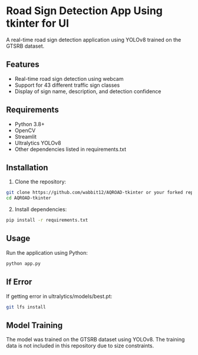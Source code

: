 # Road Sign Detection App Using tkinter for UI

A real-time road sign detection application using YOLOv8 trained on the GTSRB dataset.

## Features
- Real-time road sign detection using webcam
- Support for 43 different traffic sign classes
- Display of sign name, description, and detection confidence

## Requirements
- Python 3.8+
- OpenCV
- Streamlit
- Ultralytics YOLOv8
- Other dependencies listed in requirements.txt

## Installation

1. Clone the repository:
```bash
git clone https://github.com/wabbit12/AQROAD-tkinter or your forked repository.
cd AQROAD-tkinter
```

2. Install dependencies:
```bash
pip install -r requirements.txt
```


## Usage
Run the application using Python:
```bash
python app.py
```

## If Error
If getting error in ultralytics/models/best.pt:
```bash
git lfs install
```

## Model Training
The model was trained on the GTSRB dataset using YOLOv8. The training data is not included in this repository due to size constraints.

